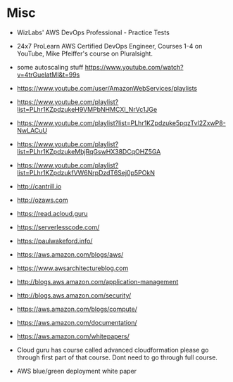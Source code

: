 # Misc

- WizLabs' AWS DevOps Professional - Practice Tests
- 24x7 ProLearn AWS Certified DevOps Engineer, Courses 1-4 on YouTube, Mike Pfeiffer's course on Pluralsight.
- some autoscaling stuff https://www.youtube.com/watch?v=4trGuelatMI&t=99s
- https://www.youtube.com/user/AmazonWebServices/playlists
- https://www.youtube.com/playlist?list=PLhr1KZpdzukeH9VMPbNHMCXl_NrVc1JGe
- https://www.youtube.com/playlist?list=PLhr1KZpdzuke5pqzTvI2ZxwP8-NwLACuU
- https://www.youtube.com/playlist?list=PLhr1KZpdzukeMbjRqGswHX38DCqOHZ5GA
- https://www.youtube.com/playlist?list=PLhr1KZpdzukfVW6NrpDzdT6Sej0p5POkN
- http://cantrill.io
- http://ozaws.com
- https://read.acloud.guru
- https://serverlesscode.com/
- https://paulwakeford.info/
- https://aws.amazon.com/blogs/aws/
- https://www.awsarchitectureblog.com
- http://blogs.aws.amazon.com/application-management
- http://blogs.aws.amazon.com/security/
- https://aws.amazon.com/blogs/compute/
- https://aws.amazon.com/documentation/
- https://aws.amazon.com/whitepapers/

- Cloud guru has course called advanced cloudformation please go through first part of that course. Dont need to go through full course.
- AWS blue/green deployment white paper